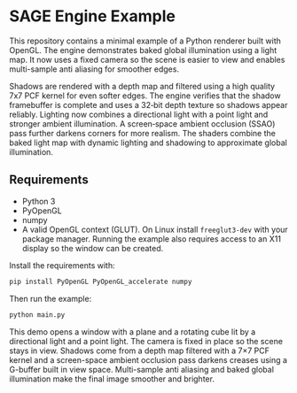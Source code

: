 # SAGE Engine Example

This repository contains a minimal example of a Python renderer built with OpenGL.
The engine demonstrates baked global illumination using a light map. It now uses a
fixed camera so the scene is easier to view and enables multi-sample anti aliasing
for smoother edges.

 Shadows are rendered with a depth map and filtered using a high quality 7x7 PCF kernel for
 even softer edges. The engine verifies that the shadow framebuffer is complete
 and uses a 32‑bit depth texture so shadows appear reliably. Lighting now
 combines a directional light with a point light and stronger ambient illumination. A
 screen‑space ambient occlusion (SSAO) pass further darkens corners for more
 realism. The shaders combine the baked light map with dynamic lighting and
 shadowing to approximate global illumination.

## Requirements

- Python 3
- PyOpenGL
- numpy
- A valid OpenGL context (GLUT). On Linux install `freeglut3-dev` with your
  package manager. Running the example also requires access to an X11 display
  so the window can be created.

Install the requirements with:

```bash
pip install PyOpenGL PyOpenGL_accelerate numpy
```

Then run the example:

```bash
python main.py
```

This demo opens a window with a plane and a rotating cube lit by a directional
light and a point light. The camera is fixed in place so the scene stays in
view. Shadows come from a depth map filtered with a 7×7 PCF kernel and a
screen-space ambient occlusion pass darkens creases using a G-buffer built in
view space. Multi-sample anti aliasing and baked global illumination make the
final image smoother and brighter.
